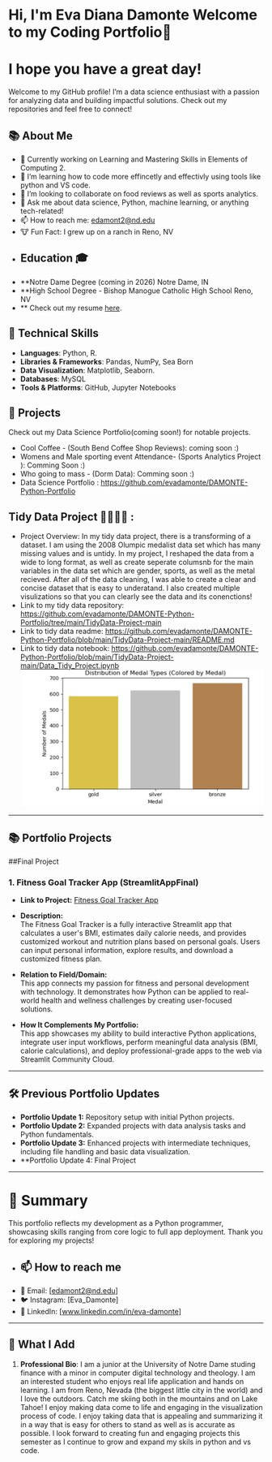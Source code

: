 
# Hi, I'm Eva Diana Damonte Welcome to my Coding Portfolio👋

# I hope you have a great day! 

Welcome to my GitHub profile! I’m a data science enthusiast with a passion for analyzing data and building impactful solutions. Check out my repositories and feel free to connect!

## 📚 About Me
- 🔭 Currently working on Learning and Mastering Skills in Elements of Computing 2.
- 🌱 I’m learning how to code more effincetly and effectivly using tools like python and VS code.
- 👯 I’m looking to collaborate on food reviews as well as sports analytics.
- 💬 Ask me about data science, Python, machine learning, or anything tech-related!
- 📫 How to reach me: edamont2@nd.edu
- 🐮 Fun Fact: I grew up on a ranch in Reno, NV 
- ## Education 🎓
- **Notre Dame Degree  (coming in 2026) Notre Dame, IN
- **High School Degree - Bishop Manogue Catholic High School Reno, NV
- ** Check out my resume [here](https://docs.google.com/document/d/1S5iL3WrXjN5-NgfTV_NXXNC-dMP5qe_g/edit?usp=sharing&ouid=118374376318988041395&rtpof=true&sd=true).

## 💼 Technical Skills
- **Languages**: Python, R.
- **Libraries & Frameworks**: Pandas, NumPy, Sea Born
- **Data Visualization**: Matplotlib, Seaborn.
- **Databases**: MySQL
- **Tools & Platforms**: GitHub, Jupyter Notebooks

## 🌟 Projects
Check out my Data Science Portfolio(coming soon!) for notable projects.

- Cool Coffee - (South Bend Coffee Shop Reviews): coming soon :) 
- Womens and Male sporting event Attendance- (Sports Analytics Project ): Comming Soon :)
- Who going to mass - (Dorm Data): Comming soon :)
- Data Science Portfolio : https://github.com/evadamonte/DAMONTE-Python-Portfolio
## Tidy Data Project 🫧🛀🏼🧼 : 
- Project Overview: In my tidy data project, there is a transforming of a dataset. I am using the 2008 Olumpic medalist data set which has many missing values and is untidy. In my project, I reshaped the data from a wide to long format, as well as create seperate columsnb for the main variables in the data set which are gender, sports, as well as the metal recieved. After all of the data cleaning, I was able to create a clear and concise dataset that is easy to underatand. I also created multiple visulizations so that you can clearly see the data and its conenctions!
- Link to my tidy data repository: https://github.com/evadamonte/DAMONTE-Python-Portfolio/tree/main/TidyData-Project-main
- Link to tidy data readme: https://github.com/evadamonte/DAMONTE-Python-Portfolio/blob/main/TidyData-Project-main/README.md
- Link to tidy data notebook: https://github.com/evadamonte/DAMONTE-Python-Portfolio/blob/main/TidyData-Project-main/Data_Tidy_Project.ipynb
![Medal by Sport](https://github.com/evadamonte/DAMONTE-Python-Portfolio/blob/main/TidyData-Project-main/number_of_medals.png)
---

## 📚 Portfolio Projects
##Final Project 

### 1. **Fitness Goal Tracker App (StreamlitAppFinal)**

- **Link to Project:** [Fitness Goal Tracker App](https://github.com/evadamonte/DAMONTE-Python-Portfolio/tree/main/StreamlitAppFinal)
- **Description:**  
  The Fitness Goal Tracker is a fully interactive Streamlit app that calculates a user's BMI, estimates daily calorie needs, and provides customized workout and nutrition plans based on personal goals. Users can input personal information, explore results, and download a customized fitness plan.

- **Relation to Field/Domain:**  
  This app connects my passion for fitness and personal development with technology. It demonstrates how Python can be applied to real-world health and wellness challenges by creating user-focused solutions.

- **How It Complements My Portfolio:**  
  This app showcases my ability to build interactive Python applications, integrate user input workflows, perform meaningful data analysis (BMI, calorie calculations), and deploy professional-grade apps to the web via Streamlit Community Cloud.

---

## 🛠️ Previous Portfolio Updates

- **Portfolio Update 1:** Repository setup with initial Python projects.
- **Portfolio Update 2:** Expanded projects with data analysis tasks and Python fundamentals.
- **Portfolio Update 3:** Enhanced projects with intermediate techniques, including file handling and basic data visualization.
- **Portfolio Update 4: Final Project 

---

# 🚀 Summary

This portfolio reflects my development as a Python programmer, showcasing skills ranging from core logic to full app deployment. Thank you for exploring my projects!


- ## 📫 How to reach me
- 📧 Email: [edamont2@nd.edu]
- 🐦 Instagram: [Eva_Damonte]
- 🔗 LinkedIn: [www.linkedin.com/in/eva-damonte]

---
## 💖 What I Add
1. **Professional Bio**:
I am a junior at the University of Notre Dame studing finance with a minor in computer digital technology and theology. I am an interested student who enjoys real life application and hands on learning. I am from Reno, Nevada (the biggest little city in the world) and I love the outdoors. Catch me skiing both in the mountains and on Lake Tahoe! I enjoy making data come to life and engaging in the visualization process of code. I enjoy taking data that is appealing and summarizing it in a way that is easy for others to stand as well as is accurate as possible. I look forward to creating fun and engaging projects this semester as I continue to grow and expand my skils in python and vs code. 
